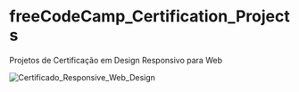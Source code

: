 # freeCodeCamp_Certification_Projects
 Projetos de Certificação em Design Responsivo para Web
 
![Certificado_Responsive_Web_Design](https://user-images.githubusercontent.com/76259118/219153655-9fce24da-9225-4ce6-91e6-e66d3f036f1b.png)
